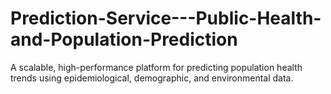 # Prediction-Service---Public-Health-and-Population-Prediction
A scalable, high-performance platform for predicting population health trends using epidemiological, demographic, and environmental data.
